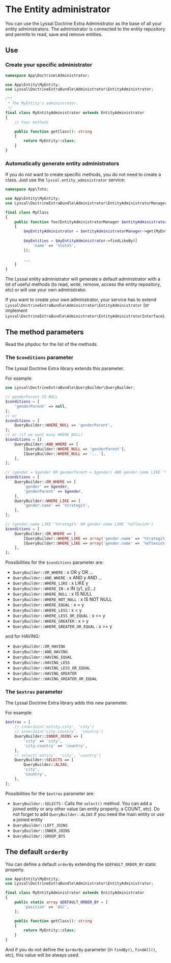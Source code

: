 # The Entity administrator

You can use the Lyssal Doctrine Extra Administrator as the base of all your entity administrators.
The administrator is connected to the entity repository and permits to read, save and remove entities.

## Use

### Create your specific administrator

```php
namespace App\Doctrine\Administrator;

use App\Entity\MyEntity;
use Lyssal\DoctrineExtraBundle\Administrator\EntityAdministrator;

/**
 * The MyEntity's administrator.
 */
final class MyEntityAdministrator extends EntityAdministrator
{
    // Your methods

    public function getClass(): string
    {
        return MyEntity::class;
    }
}
```

### Automatically generate entity administrators

If you do not want to create specific methods, you do not need to create a class.
Just use the `lyssal.entity_administrator` service:

```php
namespace App\Toto;

use App\Entity\MyEntity;
use Lyssal\DoctrineExtraBundle\Administrator\EntityAdministratorManager;

final class MyClass
{
    public function foo(EntityAdministratorManager $entityAdministratorManager)
    {
        $myEntityAdministrator = $entityAdministratorManager->get(MyEntity::class);
    
        $myEntities = $myEntityAdministrator->findLikeBy([
            'name' => '%toto%',
        ]);
    
        ...
    }
}
```

The Lyssal entity administrator will generate a default administrator with a lot of useful methods (to read, write, remove, access the entity repository, etc) or will use your own administrator.

If you want to create your own administrator, your service has to extend `Lyssal\DoctrineExtraBundle\Administrator\EntityAdministrator` (or implement `Lyssal\DoctrineExtraBundle\Administrator\EntityAdministratorInterface`).

## The method parameters

Read the phpdoc for the list of the methods.

### The `$conditions` parameter

The Lyssal Doctrine Extra library extends this parameter.

For example:

```php
use Lyssal\DoctrineExtraBundle\QueryBuilder\QueryBuilder;

// genderParent IS NULL
$conditions = [
    'genderParent' => null,
];
// or
$conditions = [
    QueryBuilder::WHERE_NULL => 'genderParent',
];
// or (if we want many WHERE_NULL)
$conditions = [[
    QueryBuilder::AND_WHERE => [
        [QueryBuilder::WHERE_NULL => 'genderParent'],
        [QueryBuilder::WHERE_NULL => '...'],
    ],
];

// (gender = $gender OR genderParent = $gender) AND gender.name LIKE '%trategi%'
$conditions = [
    QueryBuilder::OR_WHERE => [
        'gender' => $gender,
        'genderParent' => $gender,
    ],
    QueryBuilder::WHERE_LIKE => [
        'gender.name' => '%trategi%',
    ],
];

// (gender.name LIKE '%trategi%' OR gender.name LIKE '%éflexio%')
$conditions = [
    QueryBuilder::OR_WHERE => [
        [QueryBuilder::WHERE_LIKE => array('gender.name' => '%trategi%')],
        [QueryBuilder::WHERE_LIKE => array('gender.name' => '%éflexio%')],
    ],
];
```

Possibilities for the `$conditions` parameter are:

* `QueryBuilder::OR_WHERE` : x OR y OR ...
* `QueryBuilder::AND_WHERE` : x AND y AND ...
* `QueryBuilder::WHERE_LIKE` : x LIKE y
* `QueryBuilder::WHERE_IN` : x IN (y1, y2...)
* `QueryBuilder::WHERE_NULL` : x IS NULL
* `QueryBuilder::WHERE_NOT_NULL` : x IS NOT NULL
* `QueryBuilder::WHERE_EQUAL` : x = y
* `QueryBuilder::WHERE_LESS` : x < y
* `QueryBuilder::WHERE_LESS_OR_EQUAL` : x <= y
* `QueryBuilder::WHERE_GREATER` : x > y
* `QueryBuilder::WHERE_GREATER_OR_EQUAL` : x >= y

and for HAVING:

* `QueryBuilder::OR_HAVING`
* `QueryBuilder::AND_HAVING`
* `QueryBuilder::HAVING_EQUAL`
* `QueryBuilder::HAVING_LESS`
* `QueryBuilder::HAVING_LESS_OR_EQUAL`
* `QueryBuilder::HAVING_GREATER`
* `QueryBuilder::HAVING_GREATER_OR_EQUAL`


### The `$extras` parameter

The Lyssal Doctrine Extra library adds this new parameter.

For example:

```php
$extras = [
    // innerJoin('entity.city', 'city')
    // innerJoin('city.country', 'country')
    QueryBuilder::INNER_JOINS => [
        'city' => 'city',
        'city.country' => 'country',
    ],
    // select('entity', 'city', 'country')
    QueryBuilder::SELECTS => [
        QueryBuilder::ALIAS,
        'city',
        'country',
    ],
];
```

Possibilities for the `$extras` parameter are:

* `QueryBuilder::SELECTS` : Calls the `select()` method. You can add a joined entity or any other value (an entity property, a COUNT, etc). Do not forget to add `QueryBuilder::ALIAS` if you need the main entity or use a joined entity
* `QueryBuilder::LEFT_JOINS`
* `QueryBuilder::INNER_JOINS`
* `QueryBuilder::GROUP_BYS`


## The default `orderBy`

You can define a default `orderBy` extending the `$DEFAULT_ORDER_BY` static property.

```php
use App\Entity\MyEntity;
use Lyssal\DoctrineExtraBundle\Administrator\EntityAdministrator;

final class MyEntityAdministrator extends EntityAdministrator
{
    public static array $DEFAULT_ORDER_BY = [
        'position' => 'ASC',
    ];

    public function getClass(): string
    {
        return MyEntity::class;
    }
}
```

And if you do not define the `$orderBy` parameter (in `findBy()`, `findAll()`, etc), this value will be always used.
